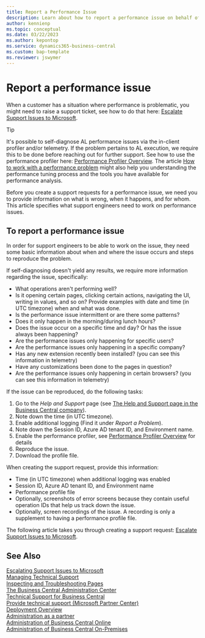 ```yaml
---
title: Report a Performance Issue
description: Learn about how to report a performance issue on behalf of your Business Central online customers as the delegated administrator.
author: kennienp
ms.topic: conceptual
ms.date: 03/22/2023
ms.author: kepontop
ms.service: dynamics365-business-central
ms.custom: bap-template
ms.reviewer: jswymer
---
```


# Report a performance issue

When a customer has a situation where performance is problematic, you might need to raise a support ticket, see how to do that here: [Escalate Support Issues to Microsoft](raise-support-case.md).

> [!TIP]
> It's possible to self-diagnose AL performance issues via the in-client profiler and/or telemetry. If the problem pertains to AL execution, we require this to be done before reaching out for further support. See how to use the performance profiler here: [Performance Profiler Overview](performance-profiler-overview.md). The article [How to work with a performance problem](../performance/performance-work-perf-problem.md) might also help you understanding the performance tuning process and the tools you have available for performance analysis.


Before you create a support requests for a performance issue, we need you to provide information on what is wrong, when it happens, and for whom. This article specifies what support engineers need to work on performance issues.


## To report a performance issue

In order for support engineers to be able to work on the issue, they need some basic information about when and where the issue occurs and steps to reproduce the problem.

If self-diagnosing doesn't yield any results, we require more information regarding the issue, specifically:

* What operations aren't performing well?
* Is it opening certain pages, clicking certain actions, navigating the UI, writing in values, and so on? Provide examples with date and time (in UTC timezone) when and what was done.
* Is the performance issue intermittent or are there some patterns? 
* Does it only happen in the morning/during lunch hours? 
* Does the issue occur on a specific time and day? Or has the issue always been happening?
* Are the performance issues only happening for specific users?
* Are the performance issues only happening in a specific company?
* Has any new extension recently been installed? (you can see this information in telemetry)
* Have any customizations been done to the pages in question?
* Are the performance issues only happening in certain browsers? (you can see this information in telemetry)

If the issue can be reproduced, do the following tasks:

1. Go to the _Help and Support_ page (see [The Help and Support page in the Business Central company](manage-technical-support.md#helpsupport)).
2. Note down the time (in UTC timezone).
3. Enable additional logging (Find it under _Report a Problem_).
4. Note down the Session ID, Azure AD tenant ID, and Environment name.
5. Enable the performance profiler, see [Performance Profiler Overview](performance-profiler-overview.md) for details
6. Reproduce the issue.
7. Download the profile file.

When creating the support request, provide this information:

* Time (in UTC timezone) when additional logging was enabled
* Session ID, Azure AD tenant ID, and Environment name
* Performance profile file
* Optionally, screenshots of error screens because they contain useful operation IDs that help us track down the issue.
* Optionally, screen recordings of the issue. A recording is only a supplement to having a performance profile file.

The following article takes you through creating a support request: [Escalate Support Issues to Microsoft](raise-support-case.md).

## See Also

[Escalating Support Issues to Microsoft](raise-support-case.md)  
[Managing Technical Support](manage-technical-support.md)  
[Inspecting and Troubleshooting Pages](../developer/devenv-inspecting-pages.md)  
[The Business Central Administration Center](tenant-admin-center.md)  
[Technical Support for Business Central](../technical-support.md)  
[Provide technical support (Microsoft Partner Center)](/partner-center/provide-technical-support)  
[Deployment Overview](../deployment/Deployment.md)  
[Administration as a partner](tenant-administration.md#administration-as-a-partner)  
[Administration of Business Central Online](tenant-administration.md)  
[Administration of Business Central On-Premises](Administration.md)  
